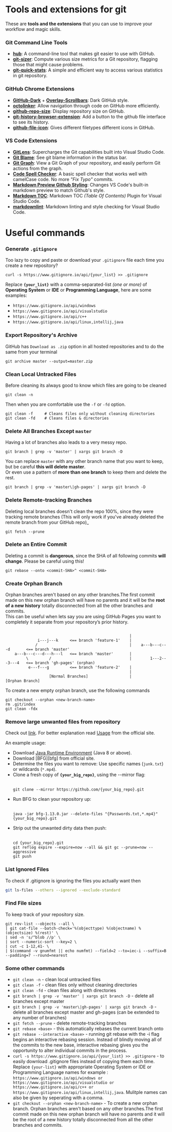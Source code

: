 # Tools and extensions for git

These are **tools and the extensions** that you can use to improve your workflow and magic skills.

### Git Command Line Tools

- [**hub**](https://github.com/github/hub): A command-line tool that makes git easier to use with GitHub.
- [**git-sizer**](https://github.com/github/git-sizer): Compute various size metrics for a Git repository, flagging those that might cause problems.
- [**git-quick-stats**](https://github.com/arzzen/git-quick-stats): A simple and efficient way to access various statistics in git repository.

### GitHub Chrome Extensions

- [**GitHub-Dark**](https://github.com/StylishThemes/GitHub-Dark) + [**Overlay-Scrollbars**](https://github.com/StylishThemes/Overlay-Scrollbars): Dark GitHub style.
- [**octolinker**](https://octolinker.github.io/): Allow navigation through code on GitHub more efficiently.
- [**github-repo-size**](https://github.com/harshjv/github-repo-size): Display repository size on GitHub.
- [**git-history-browser-extension**](https://github.com/LuisReinoso/git-history-browser-extension): Add a button to the github file interface to see its history.
- [**github-file-icon**](https://github.com/xxhomey19/github-file-icon): Gives different filetypes different icons in GitHub.

### VS Code Extensions

- [**GitLens**](https://marketplace.visualstudio.com/items?itemName=eamodio.gitlens): Supercharges the Git capabilities built into Visual Studio Code.
- [**Git Blame**](https://marketplace.visualstudio.com/items?itemName=waderyan.gitblame): See git blame information in the status bar.
- [**Git Graph**](https://marketplace.visualstudio.com/items?itemName=mhutchie.git-graph): View a Git Graph of your repository, and easily perform Git actions from the graph.
- [**Code Spell Checker**](https://marketplace.visualstudio.com/items?itemName=streetsidesoftware.code-spell-checker): A basic spell checker that works well with camelCase code. No more _"Fix Typo"_ commits.
- [**Markdown Preview Github Styling**](https://marketplace.visualstudio.com/items?itemName=bierner.markdown-preview-github-styles): Changes VS Code's built-in markdown preview to match Github's style.
- [**Markdown TOC**](https://marketplace.visualstudio.com/items?itemName=AlanWalk.markdown-toc): Markdown TOC _(Table Of Contents)_ Plugin for Visual Studio Code.
- [**markdownlint**](https://marketplace.visualstudio.com/items?itemName=DavidAnson.vscode-markdownlint): Markdown linting and style checking for Visual Studio Code.

# Useful commands

### Generate `.gitignore`

Too lazy to copy and paste or download your `.gitignore` file each time you create a new repository?

```
curl -s https://www.gitignore.io/api/{your_list} >> .gitignore
```

Replace **`{your_list}`** with a comma-separated-list _(one or more)_ of **Operating System** or **IDE** or **Programming Language**, here are some examples:

- `https://www.gitignore.io/api/windows`
- `https://www.gitignore.io/api/visualstudio`
- `https://www.gitignore.io/api/c++`
- `https://www.gitignore.io/api/linux,intellij,java`

### Export Repository's Archive

GitHub has `Download as .zip` option in all hosted repositories and to do the same from your terminal

```
git archive master --output=master.zip
```

### Clean Local Untracked Files

Before cleaning its always good to know which files are going to be cleaned

```
git clean -n
```

Then when you are comfortable use the `-f` or `-fd` option.

```
git clean -f     # Cleans files only without cleaning directories
git clean -fd    # Cleans files & directories
```

### Delete All Branches Except `master`

Having a lot of branches also leads to a very messy repo. 

```
git branch | grep -v 'master' | xargs git branch -D
```

You can replace `master` with any other branch name that you want to keep, but be careful **this will delete master**.  
Or even use a pattern of **more than one branch** to keep them and delete the rest.

```
git branch | grep -v 'master\|gh-pages' | xargs git branch -D
```

### Delete Remote-tracking Branches

Deleting local branches doesn't clean the repo 100%, since they were tracking remote branches (This will only work if you've already deleted the remote branch from your GitHub repo)_

```
git fetch --prune
```

### Delete an Entire Commit

Deleting a commit is **dangerous**, since the SHA of all following commits **will change**. Please be careful using this!

```
git rebase --onto <commit-SHA>^ <commit-SHA>
```

### Create Orphan Branch

Orphan branches aren't based on any other branches.The first commit made on this new orphan branch will have no parents and it will be the **root of a new history** totally disconnected from all the other branches and commits.  
This can be useful when lets say you are using GitHub Pages you want to completely it separate from your repository’s prior history.

```

                                                      |
              i---j---k     <== branch 'feature-1'    |
             /                                        |    a---b---c---d       <== branch 'master'
    a---b---c---d---h---l   <== branch 'master'       |
         \         /                                  |        1---2---3---4   <== branch 'gh-pages' (orphan)
          e---f---g         <== branch 'feature-2'    |
                                                      |
                   [Normal Branches]                  |                    [Orphan Branch]

```

To create a new empty orphan branch, use the following commands

```
git checkout --orphan <new-branch-name>
rm .git/index
git clean -fdx
```

### Remove large unwanted files from repository

Check out [link](https://rtyley.github.io/bfg-repo-cleaner/). For better explanation read [Usage](https://rtyley.github.io/bfg-repo-cleaner/#usage) from the official site.

An example usage:

- Download [Java Runtime Environment](https://www.java.com/en/download/manual.jsp) (Java 8 or above).
- Download [BFG][bfg] from official site.
- Determine the files you want to remove: Use specific names (`junk.txt`) or wildcards (`*.mp4`).
- Clone a fresh copy of **`{your_big_repo}`**, using the --mirror flag:<br/><br/>
    ```
    git clone --mirror https://github.com/{your_big_repo}.git
    ```
- Run BFG to clean your repository up:<br/><br/>
    ```
    java -jar bfg-1.13.0.jar --delete-files "{Passwords.txt,*.mp4}" {your_big_repo}.git
    ```
- Strip out the unwanted dirty data then push:<br/><br/>
    ```
    cd {your_big_repo}.git
    git reflog expire --expire=now --all && git gc --prune=now --aggressive
    git push
    ```
### List Ignored Files

To check if .gitignore is ignoring the files you actually want then

```bash
git ls-files --others --ignored --exclude-standard
```

### Find File sizes

To keep track of your repository size.

```
git rev-list --objects --all \
| git cat-file --batch-check='%(objecttype) %(objectname) %(objectsize) %(rest)' \
| sed -n 's/^blob //p' \
| sort --numeric-sort --key=2 \
| cut -c 1-12,41- \
| $(command -v gnumfmt || echo numfmt) --field=2 --to=iec-i --suffix=B --padding=7 --round=nearest
```























### Some other commands

- `git clean -n` - clean local untracked files
- `git clean -f` - clean files only without cleaning directories
- `git clean -fd` - clean files along with directories
- `git branch | grep -v 'master' | xargs git branch -D` - delete all branches except master
- `git branch | grep -v 'master\|gh-pages' | xargs git branch -D` - delete all branches except master and gh-pages (can be extended to any number of branches)
- `git fetch --prune` - delete remote-tracking branches
- `git rebase <base>` - this automatically rebases the current branch onto <base>
- `git rebase --interactive <base>` - running git rebase with the -i flag begins an interactive rebasing session. Instead of blindly moving all of the commits to the new base, interactive rebasing gives you the opportunity to alter individual commits in the process.
- `curl -s https://www.gitignore.io/api/{your_list} >> .gitignore` - to easily download .gitignore files instead of copying them each time. Replace `{your-list}` with appropriate Operating System or IDE or Programming Language names for example : `https://www.gitignore.io/api/windows or https://www.gitignore.io/api/visualstudio or https://www.gitignore.io/api/c++ or https://www.gitignore.io/api/linux,intellij,java`. Mulitple names can also be given by seperating with a comma. 
- `git checkout --orphan <new-branch-name>` - To create a new orphan branch. Orphan branches aren't based on any other branches.The first commit made on this new orphan branch will have no parents and it will be the root of a new history totally disconnected from all the other branches and commits.